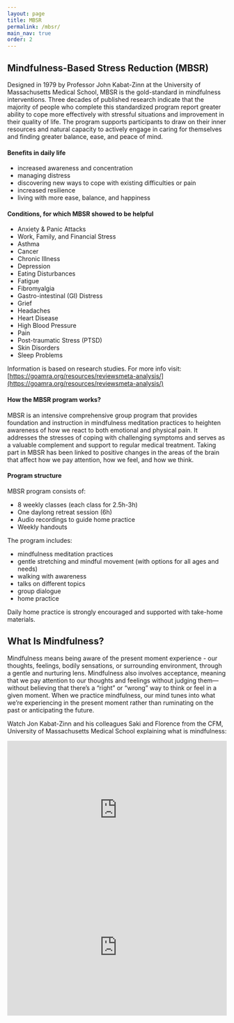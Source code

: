 ```yaml
---
layout: page
title: MBSR
permalink: /mbsr/
main_nav: true
order: 2
---
```



## Mindfulness-Based Stress Reduction (MBSR)

Designed in 1979 by Professor John Kabat-Zinn at the University of Massachusetts Medical School, MBSR is the gold-standard in mindfulness interventions. Three decades of published research indicate that the majority of people who complete this standardized program report greater ability to cope more effectively with stressful situations and improvement in their quality of life. The program supports participants to draw on their inner resources and natural capacity to actively engage in caring for themselves and finding greater balance, ease, and peace of mind.

#### Benefits in daily life
* increased awareness and concentration
* managing distress 
* discovering new ways to cope with existing difficulties or pain
* increased resilience
* living with more ease, balance, and happiness


#### Conditions, for which MBSR showed to be helpful
* Anxiety & Panic Attacks
* Work, Family, and Financial Stress
* Asthma
* Cancer
* Chronic Illness
* Depression
* Eating Disturbances
* Fatigue
* Fibromyalgia
* Gastro-intestinal (GI) Distress
* Grief
* Headaches
* Heart Disease
* High Blood Pressure
* Pain
* Post-traumatic Stress (PTSD)
* Skin Disorders
* Sleep Problems

Information is based on research studies. For more info visit:
[https://goamra.org/resources/reviewsmeta-analysis/](https://goamra.org/resources/reviewsmeta-analysis/)

#### How the MBSR program works?
MBSR is an intensive comprehensive group program that provides foundation and instruction in
mindfulness meditation practices to heighten awareness of how we react to both
emotional and physical pain. It addresses the stresses of coping with challenging
symptoms and serves as a valuable complement and support to regular medical
treatment. Taking part in MBSR has been linked to positive changes in the areas of
the brain that affect how we pay attention, how we feel, and how we think.

#### Program structure
MBSR program consists of:
- 8 weekly classes (each class for 2.5h-3h) 
- One daylong retreat session (6h)
- Audio recordings to guide home practice
- Weekly handouts
 
The program includes: 
- mindfulness meditation practices
- gentle stretching and mindful movement (with options for all ages and needs)
- walking with awareness
- talks on different topics
- group dialogue
- home practice

Daily home practice is strongly encouraged and supported with take-home materials.


## What Is Mindfulness?

Mindfulness means being aware of the present moment experience - our thoughts, feelings, bodily sensations, or surrounding environment, through a gentle and nurturing lens. Mindfulness also involves acceptance, meaning that we pay attention to our thoughts and feelings without judging them—without believing that there’s a “right” or “wrong” way to think or feel in a given moment. When we practice mindfulness, our mind tunes into what we’re experiencing in the present moment rather than ruminating on the past or anticipating the future.

Watch Jon Kabat-Zinn and his colleagues Saki and Florence from the CFM, University of Massachusetts Medical School explaining what is mindfulness:

<iframe height="315" src="https://www.youtube.com/embed/WGUWt4TjBKE?rel=0" frameborder="0" allow="autoplay; encrypted-media" style="max-width:560px; width:100%" allowfullscreen></iframe>

<iframe height="315" src="https://www.youtube.com/embed/HmEo6RI4Wvs?rel=0&amp;start=6" frameborder="0" allow="autoplay; encrypted-media" style="max-width:560px; width:100%" allowfullscreen></iframe>
